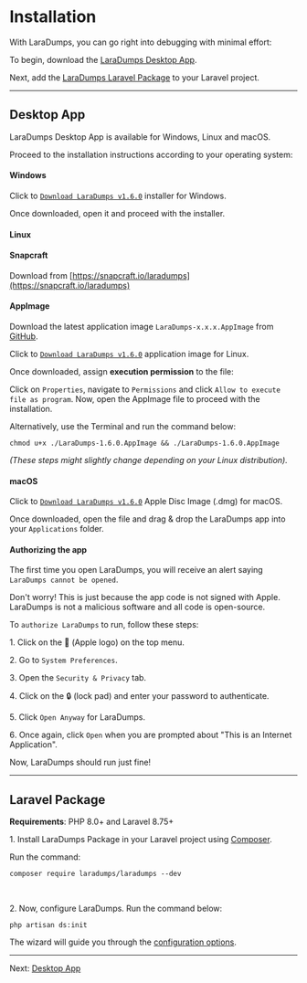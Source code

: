 # Installation

With LaraDumps, you can go right into debugging with minimal effort:

To begin, download the [LaraDumps Desktop App](laravel/get-started/installation?id=desktop-app).

Next, add the [LaraDumps Laravel Package](laravel/get-started/installation?id=laravel-package) to your Laravel project.

---

## Desktop App

LaraDumps Desktop App is available for Windows, Linux and macOS.

Proceed to the installation instructions according to your operating system:

<!--LaraDumpsVersion-->

<!-- tabs:start -->

#### **Windows**

Click to [`Download LaraDumps v1.6.0`](https://github.com/laradumps/app/releases/download/v1.6.0/LaraDumps-Setup-1.6.0.exe) installer for Windows.

Once downloaded, open it and proceed with the installer.

#### **Linux**

#### Snapcraft

Download from [https://snapcraft.io/laradumps](https://snapcraft.io/laradumps)

#### AppImage

Download the latest application image `LaraDumps-x.x.x.AppImage` from [GitHub](https://github.com/laradumps/app/releases).

Click to [`Download LaraDumps v1.6.0`](https://github.com/laradumps/app/releases/download/v1.6.0/LaraDumps-1.6.0.AppImage) application image for Linux.

Once downloaded, assign **execution permission** to the file:

Click on `Properties`, navigate to `Permissions` and click `Allow to execute file as program`. Now, open the AppImage file to proceed with the installation.

Alternatively, use the Terminal and run the command below:

```shell
chmod u+x ./LaraDumps-1.6.0.AppImage && ./LaraDumps-1.6.0.AppImage
```

*(These steps might slightly change depending on your Linux distribution).*

#### **macOS**

Click to [`Download LaraDumps v1.6.0`](https://github.com/laradumps/app/releases/download/v1.6.0/LaraDumps-1.6.0-universal.dmg) Apple Disc Image (.dmg) for macOS.

Once downloaded, open the file and drag & drop the LaraDumps app into your `Applications` folder.

#### Authorizing the app

The first time you open LaraDumps, you will receive an alert saying `LaraDumps cannot be opened`.

Don't worry! This is just because the app code is not signed with Apple. LaraDumps is not a malicious software and all code is open-source.

To `authorize LaraDumps` to run, follow these steps:

1․ Click on the  (Apple logo) on the top menu.

2․ Go to `System Preferences`.

3․ Open the `Security & Privacy` tab.

4․ Click on the 🔒 (lock pad) and enter your password to authenticate.

5․ Click `Open Anyway` for LaraDumps.

6․ Once again, click `Open` when you are prompted about "This is an Internet Application".

Now, LaraDumps should run just fine!

<!-- tabs:end -->

<!--EndOfLaraDumpsVersion-->
---

## Laravel Package

**Requirements**: PHP 8.0+ and Laravel 8.75+

1․ Install LaraDumps Package in your Laravel project using [Composer](https://getcomposer.org).

Run the command:

```shell
composer require laradumps/laradumps --dev
```

<br/>

2․ Now, configure LaraDumps. Run the command below:

```shell
php artisan ds:init
```

The wizard will guide you through the [configuration options](laravel/get-started/configuration.md).

---

Next: [Desktop App](laravel/get-started/desktop-app.md "Desktop App")
